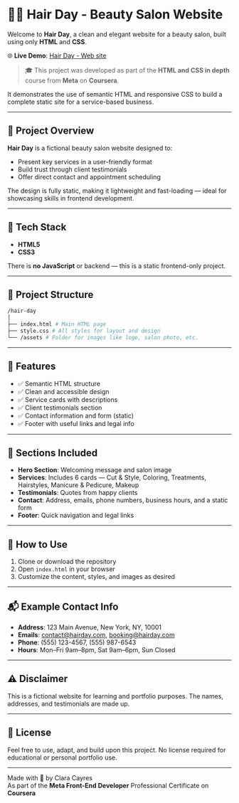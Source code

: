 # 💇‍♀️ Hair Day - Beauty Salon Website

Welcome to **Hair Day**, a clean and elegant website for a beauty salon, built using only **HTML** and **CSS**.

🌐 **Live Demo**: [Hair Day - Web site](https://claracayres.github.io/HD-project-coursera/)

> 🎓 This project was developed as part of the **HTML and CSS in depth** course from **Meta** on **Coursera**.

It demonstrates the use of semantic HTML and responsive CSS to build a complete static site for a service-based business.

---

## 🌟 Project Overview

**Hair Day** is a fictional beauty salon website designed to:
- Present key services in a user-friendly format
- Build trust through client testimonials
- Offer direct contact and appointment scheduling

The design is fully static, making it lightweight and fast-loading — ideal for showcasing skills in frontend development.

---

## 🧰 Tech Stack

- **HTML5**  
- **CSS3**

There is **no JavaScript** or backend — this is a static frontend-only project.

---

## 📁 Project Structure
```bash
/hair-day
│
├── index.html # Main HTML page
├── style.css # All styles for layout and design
└── /assets # Folder for images like logo, salon photo, etc.
```

---

## 💄 Features

- ✅ Semantic HTML structure
- ✅ Clean and accessible design
- ✅ Service cards with descriptions
- ✅ Client testimonials section
- ✅ Contact information and form (static)
- ✅ Footer with useful links and legal info

---

## 📸 Sections Included

- **Hero Section**: Welcoming message and salon image
- **Services**: Includes 6 cards — Cut & Style, Coloring, Treatments, Hairstyles, Manicure & Pedicure, Makeup
- **Testimonials**: Quotes from happy clients
- **Contact**: Address, emails, phone numbers, business hours, and a static form
- **Footer**: Quick navigation and legal links

---

## 📝 How to Use

1. Clone or download the repository  
2. Open `index.html` in your browser  
3. Customize the content, styles, and images as desired  

---

## 📬 Example Contact Info

- **Address**: 123 Main Avenue, New York, NY, 10001  
- **Emails**: contact@hairday.com, booking@hairday.com  
- **Phone**: (555) 123-4567, (555) 987-6543  
- **Hours**: Mon–Fri 9am–8pm, Sat 9am–6pm, Sun Closed

---

## ⚠️ Disclaimer

This is a fictional website for learning and portfolio purposes. The names, addresses, and testimonials are made up.

---

## 🧼 License

Feel free to use, adapt, and build upon this project. No license required for educational or personal portfolio use.

---

Made with 💖 by Clara Cayres <br>
As part of the **Meta Front-End Developer** Professional Certificate on **Coursera**
